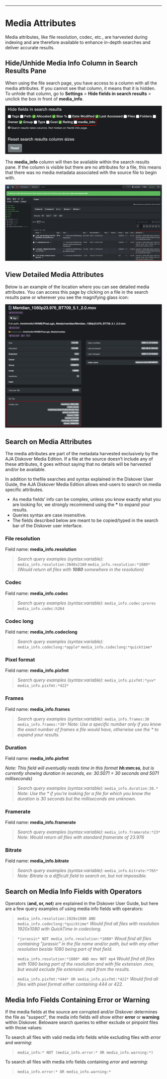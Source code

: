 ___
# Media Attributes

Media attributes, like file resolution, codec, etc., are harvested during indexing and are therefore available to enhance in-depth searches and deliver accurate results.

## Hide/Unhide Media Info Column in Search Results Pane

When using the file search page, you have access to a column with all the media attributes. If you cannot see that column, it means that it is hidden. To unhide that column, go to  **Settings**  >  **Hide fields in search results**  > unclick the box in front of  **media_info**.

![Image: Hide/Unhide Media Info Field](images/image_aja_edition_mediainfo_hide_unhide_column.png)

The  **media_info** column will then be available within the search results pane. If the column is visible but there are no attributes for a file, this means that there was no media metadata associated with the source file to begin with.

![Image: Media Info Column in Search Results](images/image_aja_edition_mediainfo_column_in_search_results_pane.png)

## View Detailed Media Attributes

Below is an example of the location where you can see detailed media attributes. You can access this page by clicking on a file in the search results pane or wherever you see the magnifying glass icon:

![Image: Harvested Media Attributes](images/image_aja_edition_media_info_file_attributes.png)

## Search on Media Attributes

The media attributes are part of the metadata harvested exclusively by the AJA Diskover Media Edition. If a file at the source doesn’t include any of these attributes, it goes without saying that no details will be harvested and/or be available.

In addition to thefile searches and syntax explained in the Diskover User Guide, the AJA Diskover Media Edition allows end-users to search on media specific attributes.

- As media fields’ info can be complex, unless you know exactly what you are looking for, we strongly recommend using the **\*** to expand your results. 
- Queries syntax are case insensitive. 
- The fields described below are meant to be copied/typed in the search bar of the Diskover user interface.

### File resolution
Field name: **media_info.resolution**
>_Search query examples (syntax:variable):_
>`media_info.resolution:3840x2160`
>`media_info.resolution:*1080*` _(Would return all files with  **1080**  somewhere in the resolution)_

### Codec
Field name: **media_info.codec**
>_Search query examples (syntax:variable):_
>`media_info.codec:prores`
>`media_info.codec:h264`

### Codec long
Field name: **media_info.codeclong**
>_Search query examples (syntax:variable):_
>`media_info.codeclong:*apple*`
>`media_info.codeclong:*quicktime*`

### Pixel format
Field name: **media_info.pixfmt**
>_Search query examples (syntax:variable):_
>`media_info.pixfmt:*yuv*`
>`media_info.pixfmt:*422*`

### Frames
Field name: **media_info.frames**
>_Search query examples (syntax:variable):_
>`media_info.frames:30`
>`media_info.frames:*30*`
> _Note: Use a specific number only if you know the exact number of frames a file would have, otherwise use the * to expand your results._

### Duration
Field name: **media_info.pixfmt**

_Note: This field will eventually reads time in this format **hh:mm:ss**, but is currently showing duration in seconds, ex: 30.5071 = 30 seconds and 5071 milliseconds)_

>_Search query examples (syntax:variable):_
>`media_info.duration:30.*`
>_Note: Use the * if you’re looking for a file for which you know the duration is 30 seconds but the milliseconds are unknown._

### Framerate
Field name: **media_info.framerate**
>_Search query examples (syntax:variable):_
>`media_info.framerate:*23*`
>_Note: Would return all files with standard framerate of 23.976_

### Bitrate
Field name: **media_info.bitrate**
>_Search query examples (syntax:variable):_
>`media_info.bitrate:*765*`
>_Note: Bitrate is a difficult field to search on, but not impossible._

## Search on Media Info Fields with Operators
Operators (**and, or, not**) are explained in the Diskover User Guide, but here are a few query examples of using media info fields with operators:

>`media_info.resolution:1920x1080 AND media_info.codeclong:*quicktime*`
>_Would find all files with resolution 1920x1080 with QuickTime in codeclong._

>`*jurassic* NOT media_info.resolution:*1080*`
>_Woud find all files containing "jurassic" in the file name and/or path, but with any other resolution beside 1080 being part of that field._

>`media_info.resolution:*1080* AND mov NOT mp4`
>_Would find all files with 1080 being part of the resolution and with file extension .mov, but would exclude file extension .mp4 from the results._

>`media_info.pixfmt:*444* OR media_info.pixfmt:*422*`
>_Would find all files with pixel format either containing 444 or 422._

## Media Info Fields Containing Error or Warning

If the media fields at the source are corrupted and/or Diskover determines the file as "suspect", the media info fields will show either **error** or **warning** within Diskover. Beloware search queries to either exclude or pinpoint files with those values:

To search all files with valid media info fields while excluding files with *error* and *warning*:
>`media_info:* NOT (media_info.error:* OR media_info.warning:*)`

To search all files with media info fields containing *error* and *warning*:
>`media_info.error:* OR media_info.warning:*`
